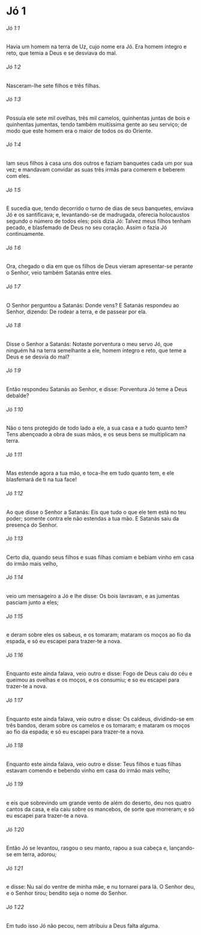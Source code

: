 # Jó 1

###### Jó 1:1

Havia um homem na terra de Uz, cujo nome era Jó. Era homem íntegro e reto, que temia a Deus e se desviava do mal.

###### Jó 1:2

Nasceram-lhe sete filhos e três filhas.

###### Jó 1:3

Possuía ele sete mil ovelhas, três mil camelos, quinhentas juntas de bois e quinhentas jumentas, tendo também muitíssima gente ao seu serviço; de modo que este homem era o maior de todos os do Oriente.

###### Jó 1:4

Iam seus filhos à casa uns dos outros e faziam banquetes cada um por sua vez; e mandavam convidar as suas três irmãs para comerem e beberem com eles.

###### Jó 1:5

E sucedia que, tendo decorrido o turno de dias de seus banquetes, enviava Jó e os santificava; e, levantando-se de madrugada, oferecia holocaustos segundo o número de todos eles; pois dizia Jó: Talvez meus filhos tenham pecado, e blasfemado de Deus no seu coração. Assim o fazia Jó continuamente.

###### Jó 1:6

Ora, chegado o dia em que os filhos de Deus vieram apresentar-se perante o Senhor, veio também Satanás entre eles.

###### Jó 1:7

O Senhor perguntou a Satanás: Donde vens? E Satanás respondeu ao Senhor, dizendo: De rodear a terra, e de passear por ela.

###### Jó 1:8

Disse o Senhor a Satanás: Notaste porventura o meu servo Jó, que ninguém há na terra semelhante a ele, homem íntegro e reto, que teme a Deus e se desvia do mal?

###### Jó 1:9

Então respondeu Satanás ao Senhor, e disse: Porventura Jó teme a Deus debalde?

###### Jó 1:10

Não o tens protegido de todo lado a ele, a sua casa e a tudo quanto tem? Tens abençoado a obra de suas mãos, e os seus bens se multiplicam na terra.

###### Jó 1:11

Mas estende agora a tua mão, e toca-lhe em tudo quanto tem, e ele blasfemará de ti na tua face!

###### Jó 1:12

Ao que disse o Senhor a Satanás: Eis que tudo o que ele tem está no teu poder; somente contra ele não estendas a tua mão. E Satanás saiu da presença do Senhor.

###### Jó 1:13

Certo dia, quando seus filhos e suas filhas comiam e bebiam vinho em casa do irmão mais velho,

###### Jó 1:14

veio um mensageiro a Jó e lhe disse: Os bois lavravam, e as jumentas pasciam junto a eles;

###### Jó 1:15

e deram sobre eles os sabeus, e os tomaram; mataram os moços ao fio da espada, e só eu escapei para trazer-te a nova.

###### Jó 1:16

Enquanto este ainda falava, veio outro e disse: Fogo de Deus caiu do céu e queimou as ovelhas e os moços, e os consumiu; e so eu escapei para trazer-te a nova.

###### Jó 1:17

Enquanto este ainda falava, veio outro e disse: Os caldeus, dividindo-se em três bandos, deram sobre os camelos e os tomaram; e mataram os moços ao fio da espada; e só eu escapei para trazer-te a nova.

###### Jó 1:18

Enquanto este ainda falava, veio outro e disse: Teus filhos e tuas filhas estavam comendo e bebendo vinho em casa do irmão mais velho;

###### Jó 1:19

e eis que sobrevindo um grande vento de além do deserto, deu nos quatro cantos da casa, e ela caiu sobre os mancebos, de sorte que morreram; e só eu escapei para trazer-te a nova.

###### Jó 1:20

Então Jó se levantou, rasgou o seu manto, rapou a sua cabeça e, lançando-se em terra, adorou;

###### Jó 1:21

e disse: Nu saí do ventre de minha mãe, e nu tornarei para lá. O Senhor deu, e o Senhor tirou; bendito seja o nome do Senhor.

###### Jó 1:22

Em tudo isso Jó não pecou, nem atribuiu a Deus falta alguma.

